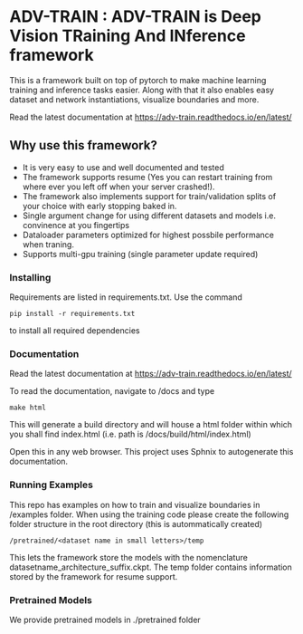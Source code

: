 # ADV-TRAIN : ADV-TRAIN is Deep Vision TRaining And INference framework

This is a framework built on top of pytorch to make machine learning training and inference tasks easier. Along with that it also enables easy dataset and network instantiations, visualize boundaries and more.

Read the latest documentation at https://adv-train.readthedocs.io/en/latest/

## Why use this framework?
- It is very easy to use and well documented and tested
- The framework supports resume (Yes you can restart training from where ever you left off when your server crashed!). 
- The framework also implements support for train/validation splits of your choice with early stopping baked in. 
- Single argument change for using different datasets and models i.e. convinence at you fingertips
- Dataloader parameters optimized for highest possbile performance when traning.
- Supports multi-gpu training (single parameter update required)

### Installing

Requirements are listed in requirements.txt. Use the command

```
pip install -r requirements.txt
```
to install all required dependencies

### Documentation
Read the latest documentation at https://adv-train.readthedocs.io/en/latest/

To read the documentation, navigate to /docs and type

```
make html
```

This will generate a build directory and will house a html folder within which you shall find index.html (i.e. path is /docs/build/html/index.html)

Open this in any web browser. This project uses Sphnix to autogenerate this documentation.

### Running Examples

This repo has examples on how to train and visualize boundaries in /examples folder.
When using the training code please create the following folder structure in the root directory (this is autommatically created)

```
/pretrained/<dataset name in small letters>/temp
```

This lets the framework store the models with the nomenclature datasetname_architecture_suffix.ckpt. The temp folder contains information stored by the framework for resume support.

### Pretrained Models
We provide pretrained models in ./pretrained folder